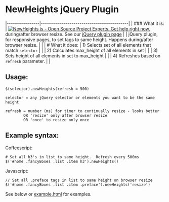 # NewHeights jQuery Plugin

|----------------|-------------------------------------------|
| ### What it is:  | [![NewHeights.js - Open Source Project Experts. Get help right now.](//button-stage.bigsmall.io/b/newheights-js-open-source-project/3iiSCASErPnh9LdTz/default)](https://expert-stage.bigsmall.io/b/newheights-js-open-source-project/3iiSCASErPnh9LdTz/landing) during/after browser resize.  See our [jQuery plugin page](http://plugins.jquery.com/newheights/) |
| jQuery plugin, for responsive pages, to set tags to same height.  Happens during/after browser resize. |  |
|  # What it does:
|  1) Selects set of all elements that match `selector`  |  |
|  2) Calculates max_height of all elements in set       |  |
|  3) Sets height of all elements in set to max_height   |  |
|  4) Refreshes based on `refresh` parameter.            |  |

## Usage:

    $(selector).newHeights(refresh = 500)

    selector = any jQuery selector or elements you want to be the same height

    refresh = number (ms) for timer to continually resize - looks better
            OR 'resize' only after browser resize
            OR 'once' to resize only once


## Example syntax:

Coffeescript:

    # Set all h3's in list to same height.  Refresh every 500ms
    $('#home .fancyBoxes .list .item h3').newHeights()

Javascript:

    // Set all .preface tags in list to same height on browser resize
    $('#home .fancyBoxes .list .item .preface').newHeights('resize')

See below or [example.html](http://htmlpreview.github.io/?https://github.com/MichaelJCole/newheights/blob/master/example.html) for examples.
